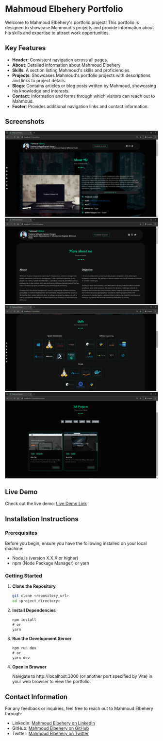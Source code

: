 # Mahmoud Elbehery Portfolio

Welcome to Mahmoud Elbehery's portfolio project! This portfolio is designed to showcase Mahmoud's projects and provide information about his skills and expertise to attract work opportunities.

## Key Features

- **Header**: Consistent navigation across all pages.
- **About**: Detailed information about Mahmoud Elbehery
- **Skills**: A section listing Mahmoud's skills and proficiencies.
- **Projects**: Showcases Mahmoud's portfolio projects with descriptions and links to project details.
- **Blogs**: Contains articles or blog posts written by Mahmoud, showcasing his knowledge and interests.
- **Contact**: Information and forms through which visitors can reach out to Mahmoud.
- **Footer**: Provides additional navigation links and contact information.

## Screenshots

![Home](src/assets/imgs/readme/home.png)
![About](src/assets/imgs/readme/about.png)
![Skills](src/assets/imgs/readme/skills.png)
![Projects](src/assets/imgs/readme/projects.png)

## Live Demo

Check out the live demo: [Live Demo Link](https://mahmoudramy84.github.io/portfolio/)

## Installation Instructions

### Prerequisites

Before you begin, ensure you have the following installed on your local machine:

- Node.js (version X.X.X or higher)
- npm (Node Package Manager) or yarn

### Getting Started

1. **Clone the Repository**

   ```bash
   git clone <repository_url>
   cd <project_directory>
   ```

2. **Install Dependencies**

   ````
   npm install
   # or
   yarn
   ````

3. **Run the Development Server**

   ````
   npm run dev
   # or
   yarn dev
   ````

4. **Open in Browser**

   Navigate to http://localhost:3000 (or another port specified by Vite) in your web browser to view the portfolio.

## Contact Information

For any feedback or inquiries, feel free to reach out to Mahmoud Elbehery through:

- LinkedIn: [Mahmoud Elbehery on LinkedIn](https://www.linkedin.com/in/mahmoud-ramy-elbehery-752aab235)
- GitHub: [Mahmoud Elbehery on GitHub](https://github.com/mahmoudramy84)
- Twitter: [Mahmoud Elbehery on Twitter](https://twitter.com/mahmoudramy84)
